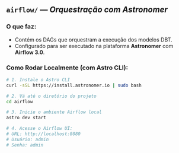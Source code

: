 ## `airflow/` — *Orquestração com Astronomer*

### O que faz:
* Contém os DAGs que orquestram a execução dos modelos DBT.
* Configurado para ser executado na plataforma **Astronomer** com **Airflow 3.0**.

### Como Rodar Localmente (com Astro CLI):
```bash
# 1. Instale o Astro CLI
curl -sSL https://install.astronomer.io | sudo bash

# 2. Vá até o diretório do projeto
cd airflow

# 3. Inicie o ambiente Airflow local
astro dev start

# 4. Acesse o Airflow UI:
# URL: http://localhost:8080
# Usuário: admin
# Senha: admin
```
